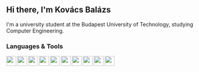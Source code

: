 ## Hi there, I'm Kovács Balázs
I'm a university student at the Budapest University of Technology, studying Computer Engineering.  
### Languages & Tools
<img align="left" width="26px" src="https://upload.wikimedia.org/wikipedia/commons/thumb/9/9a/Visual_Studio_Code_1.35_icon.svg/1024px-Visual_Studio_Code_1.35_icon.svg.png" />
<img align="left" width="26px" src="https://resources.jetbrains.com/storage/products/clion/img/meta/clion_logo_300x300.png" />
<img align="left" width="26px" src="https://upload.wikimedia.org/wikipedia/commons/thumb/d/d5/IntelliJ_IDEA_Logo.svg/1024px-IntelliJ_IDEA_Logo.svg.png" />
<img align="left" width="26px" src="https://logosandtypes.com/wp-content/uploads/2020/08/xilinx.svg" />
<img align="left" width="26px" src="https://cdn.iconscout.com/icon/free/png-512/c-programming-569564.png" />
<img align="left" width="26px" src="https://image.flaticon.com/icons/png/512/1216/1216733.png" />
<img align="left" width="26px" src="https://juststickers.in/wp-content/uploads/2014/05/CSS3-Mark-Shape-Cut.png" />
<img align="left" width="26px" src="https://cdn.worldvectorlogo.com/logos/logo-javascript.svg" />
<img align="left" width="26px" src="https://symbols.getvecta.com/stencil_87/15_less-icon.74d2904cf7.png" />
<img align="left" width="26px" src="https://ionicframework.com/jp/docs/assets/icons/logo-react-icon.png" />